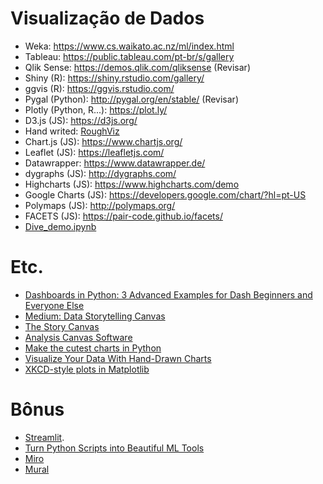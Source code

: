 # Visualização de Dados

- Weka: https://www.cs.waikato.ac.nz/ml/index.html
- Tableau: https://public.tableau.com/pt-br/s/gallery
- Qlik Sense: https://demos.qlik.com/qliksense (Revisar)
- Shiny (R):  https://shiny.rstudio.com/gallery/
- ggvis (R): https://ggvis.rstudio.com/
- Pygal (Python): http://pygal.org/en/stable/ (Revisar)
- Plotly (Python, R...): https://plot.ly/
- D3.js (JS): https://d3js.org/
- Hand writed: [RoughViz](https://medium.com/better-programming/visualize-your-data-with-hand-drawn-charts-with-the-roughviz-charting-library-a3a9f3ee4f84)
- Chart.js (JS): https://www.chartjs.org/
- Leaflet (JS): https://leafletjs.com/
- Datawrapper: https://www.datawrapper.de/
- dygraphs (JS): http://dygraphs.com/
- Highcharts (JS): https://www.highcharts.com/demo
- Google Charts (JS): https://developers.google.com/chart/?hl=pt-US
- Polymaps (JS): http://polymaps.org/
- FACETS (JS): https://pair-code.github.io/facets/
- [Dive_demo.ipynb](https://github.com/PAIR-code/facets/blob/master/facets_dive/Dive_demo.ipynb)

# Etc.

- [Dashboards in Python: 3 Advanced Examples for Dash Beginners and Everyone Else](https://medium.com/swlh/dashboards-in-python-3-advanced-examples-for-dash-beginners-and-everyone-else-b1daf4e2ec0a)
- [Medium: Data Storytelling Canvas](https://medium.com/@stefanocarnevalli/data-storytelling-canvas-conte-a-hist%C3%B3ria-do-seus-dados-9313d786bed9)
- [The Story Canvas](https://www.digitalstorytellers.com.au/the-story-canvas/)
- [Analysis Canvas Software](https://online.visual-paradigm.com/pt/diagrams/features/analysis-canvas-software/)
- [Make the cutest charts in Python](https://towardsdatascience.com/make-the-cutest-chart-in-python-visualize-your-data-with-hand-drawn-charts-f21157f76b4b)
- [Visualize Your Data With Hand-Drawn Charts](https://medium.com/better-programming/visualize-your-data-with-hand-drawn-charts-with-the-roughviz-charting-library-a3a9f3ee4f84)
- [XKCD-style plots in Matplotlib](https://jakevdp.github.io/blog/2012/10/07/xkcd-style-plots-in-matplotlib/)

# Bônus
- [Streamlit](https://streamlit.io/).
- [Turn Python Scripts into Beautiful ML Tools](https://towardsdatascience.com/coding-ml-tools-like-you-code-ml-models-ddba3357eace)
- [Miro](http://miro.com/)
- [Mural](http://mural.co/)
